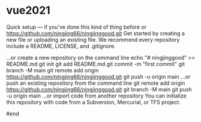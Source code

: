 # vue2021

Quick setup — if you’ve done this kind of thing before
or	
https://github.com/ningjing66/ningjinggood.git
Get started by creating a new file or uploading an existing file. We recommend every repository include a README, LICENSE, and .gitignore.

…or create a new repository on the command line
echo "# ningjinggood" >> README.md
git init
git add README.md
git commit -m "first commit"
git branch -M main
git remote add origin https://github.com/ningjing66/ningjinggood.git
git push -u origin main
…or push an existing repository from the command line
git remote add origin https://github.com/ningjing66/ningjinggood.git
git branch -M main
git push -u origin main
…or import code from another repository
You can initialize this repository with code from a Subversion, Mercurial, or TFS project.


#end
